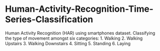 # Human-Activity-Recognition-Time-Series-Classification
Human Activity Recognition (HAR) using smartphones dataset. Classifying the type of movement amongst six categories: 1. Walking 2. Walking Upstairs 3. Walking Downstairs 4. Sitting 5. Standing 6. Laying
